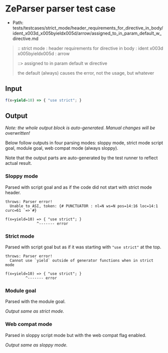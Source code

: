 # ZeParser parser test case

- Path: tests/testcases/strict_mode/header_requirements_for_directive_in_body/ident_x003d_x005byieldx005d/arrow/assigned_to_in_param_default_w_directive.md

> :: strict mode : header requirements for directive in body : ident x003d x005byieldx005d : arrow
>
> ::> assigned to in param default w directive
>
> the default (always) causes the error, not the usage, but whatever

## Input


`````js
f(x=yield=10) => { "use strict"; }
`````

## Output

_Note: the whole output block is auto-generated. Manual changes will be overwritten!_

Below follow outputs in four parsing modes: sloppy mode, strict mode script goal, module goal, web compat mode (always sloppy).

Note that the output parts are auto-generated by the test runner to reflect actual result.

### Sloppy mode

Parsed with script goal and as if the code did not start with strict mode header.

`````
throws: Parser error!
  Unable to ASI, token: {# PUNCTUATOR : nl=N ws=N pos=14:16 loc=14:1 curc=61 `=>`#}

f(x=yield=10) => { "use strict"; }
              ^------- error
`````

### Strict mode

Parsed with script goal but as if it was starting with `"use strict"` at the top.

`````
throws: Parser error!
  Cannot use `yield` outside of generator functions when in strict mode

f(x=yield=10) => { "use strict"; }
         ^------- error
`````


### Module goal

Parsed with the module goal.

_Output same as strict mode._

### Web compat mode

Parsed in sloppy script mode but with the web compat flag enabled.

_Output same as sloppy mode._

